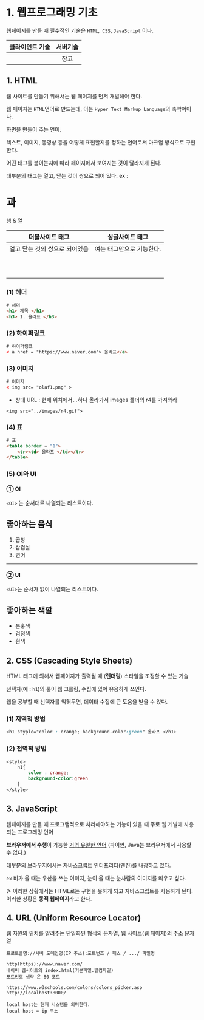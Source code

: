 # 1. 웹프로그래밍 기초

웹페이지를 만들 때 필수적인 기술은 `HTML`,` CSS`, `JavaScript` 이다.

| 클라이언트 기술 | 서버기술 |
| :-------------: | :------: |
|               |   장고   |



## 1. HTML

웹 사이트를 만들기 위해서는 웹 페이지를 먼저 개발해야 한다.

웹 페이지는 `HTML`언어로 만드는데, 이는 `Hyper Text Markup Language`의 축약어이다.



화면을 만들어 주는 언어.

텍스트, 이미지, 동영상 등을 어떻게 표현할지를 정하는 언어로서 마크업 방식으로 구현한다.

어떤 태그를 붙이는지에 따라 페이지에서 보여지는 것이 달라지게 된다.



대부분의 태그는 열고, 닫는 것이 쌍으로 되어 있다. ex : <h1>과 </h1>

|        더블사이드 태그         |      싱글사이드 태그      |
| :----------------------------: | :-----------------------: |
| 열고 닫는 것의 쌍으로 되어있음 | 여는 태그만으로 기능한다. |
|           <h1></h1>            |      <img src = " ">      |
|  <tr> </tr>행 & <td> </td>열   |                           |

### (1) 헤더

```html
# 헤더
<h1> 제목 </h1>
<h3> 1. 올라프 </h3>
```



### (2) 하이퍼링크

```html
# 하이퍼링크
< a href = "https://www.naver.com"> 올라프</a>

```



### (3) 이미지

```html
# 이미지
< img src= "olaf1.png" >

```



* 상대 URL : 현재 위치에서`..`하나 올라가서 images 폴더의 r4를 가져와라

```
<img src="../images/r4.gif">
```





### (4) 표

```html
# 표
<table border = "1">
    <tr><td> 올라프 </td></tr>
</table>

```



### (5) OI와 UI

#### ① OI

`<OI>` 는 순서대로 나열되는 리스트이다.

## 좋아하는 음식

1. 곱창
2. 삼겹살
3. 연어

------



#### ② UI

`<UI>`는 순서가 없이 나열되는 리스트이다.

## 좋아하는 색깔

- 분홍색
- 검정색
- 흰색



## 2. CSS (Cascading Style Sheets)

HTML 태그에 의해서 웹페이지가 출력될 때 (**렌더링**) 스타일을 조정할 수 있는 기술



선택자(예 : `h1`)의 룰이 웹 크롤링, 수집에 있어 유용하게 쓰인다.

웹을 공부할 때 선택자를 익혀두면, 데이터 수집에 큰 도움을 받을 수 있다.



### (1) 지역적 방법

```css
<h1 styple="color : orange; background-color:green" 올라프 </h1>
```



### (2) 전역적 방법

```css
<style>
	h1{
		color : orange;
        background-color:green
	}
</style>
```







## 3. JavaScript

웹페이지를 만들 때 프로그램적으로 처리해야하는 기능이 있을 때 주로 웹 개발에 사용되는 프로그래밍 언어

**브라우저에서 수행**이 가능한 <u>거의 유일한 언어</u> (파이썬, Java는 브라우저에서 사용할 수 없다.)

대부분의 브라우저에서는 자바스크립트 인터프리터(엔진)를 내장하고 있다.



`ex`  비가 올 때는 우산을 쓰는 이미지, 눈이 올 때는 눈사람의 이미지를 띄우고 싶다. 

▷ 이러한 상황에서는 HTML로는 구현을 못하게 되고 자바스크립트를 사용하게 된다. 이러한 상황은 **동적 웹페이지**라고 한다.





## 4. URL (Uniform Resource Locator)

웹 자원의 위치를 알려주는 단일화된 형식의 문자열, 웹 사이트(웹 페이지)의 주소 문자열

`프로토콜명://서버 도메인명(IP 주소):포트번호 / 패스 / .../ 파일명`

```
http(https)://www.naver.com/
네이버 웹사이트의 index.html(기본파일.웰컴파일)
포트번호 생략 은 80 포트

https://www.w3schools.com/colors/colors_picker.asp
http://localhost:8000/

local host는 현재 시스템을 의미한다. 
local host = ip 주소 
```

